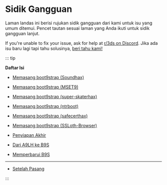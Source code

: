 # Sidik Gangguan

Laman landas ini berisi rujukan sidik gangguan dari kami untuk isu yang umum ditemui. Pencet tautan sesuai laman yang Anda ikuti untuk sidik gangguan lanjut.

If you're unable to fix your issue, ask for help at [r/3ds on Discord](https://discord.gg/3ds). Jika ada isu baru lagi tapi tahu solusinya, [beri tahu kami!](https://github.com/hacks-guide/Guide_3DS/issues)

::: tip

**Daftar Isi**

- [Memasang boot9strap (Soundhax)](troubleshooting-soundhax)

- [Memasang boot9strap (MSET9)](troubleshooting-mset9)

- [Memasang boot9strap (super-skaterhax)](troubleshooting-super-skaterhax)

- [Memasang boot9strap (ntrboot)](troubleshooting-ntrboot)

- [Memasang boot9strap (safecerthax)](troubleshooting-safecerthax)

- [Memasang boot9strap (SSLoth-Browser)](troubleshooting-ssloth-browser)

- [Penyiapan Akhir](troubleshooting-finalizing-setup)

- [Dari A9LH ke B9S](troubleshooting-a9lh-to-b9s)

- [Memperbarui B9S](troubleshooting-updating-b9s)

---

- [Setelah Pasang](troubleshooting-post-install)

:::
